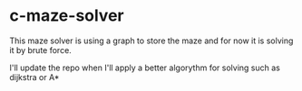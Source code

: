 # c-maze-solver

This maze solver is using a graph to store the maze and for now it is solving it by brute force.

I'll update the repo when I'll apply a better algorythm for solving such as dijkstra or A*
